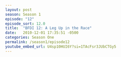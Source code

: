 ```yaml
---
layout: post
season: Season 1
episode: "12"
episode_sort: 12.0
title:  "BFDI 12: A Leg Up in the Race"
date:   2010-12-01 17:35:51 -0500
categories: Season One
permalink: /season1/episode12
youtube_embed_url: U4sp10HUI6Y?si=1TAcFsr3JUbCTGy5
---
```



~~~

~~~
